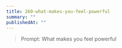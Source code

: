 ```yaml
---
title: 260-what-makes-you-feel-powerful
summary: ""
publishedAt: ""
---
```


> Prompt: What makes you feel powerful

